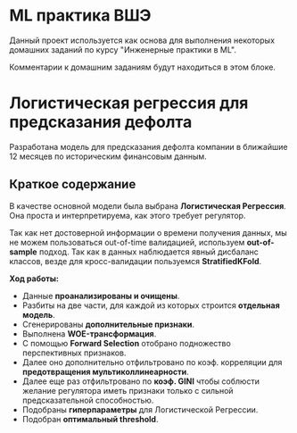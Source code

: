 # ML практика ВШЭ
Данный проект используется как основа для выполнения некоторых 
домашних заданий по курсу "Инженерные практики в ML".

Комментарии к домашним заданиям будут находиться в этом блоке.   

# Логистическая регрессия для предсказания дефолта
Разработана модель для предсказания дефолта компании 
в ближайшие 12 месяцев по историческим финансовым данным.

## Краткое содержание
В качестве основной модели была выбрана **Логистическая Регрессия**. Она проста и интерпретируема, как этого требует регулятор.

Так как нет достоверной информации о времени получения данных, мы не можем пользоваться out-of-time валидацией, используем **out-of-sample** подход. Так как в данных наблюдается явный дисбаланс классов, везде для кросс-валидации пользуемся **StratifiedKFold**. 



**Ход работы:**  
*   Данные **проанализированы и очищены**.  
*   Разбиты на две части, для каждой из которых строится **отдельная модель**. 
*   Сгенерированы **дополнительные признаки**.
*   Выполнена **WOE-трансформация**.  
*   С помощью **Forward Selection** отобрано подножество перспективных признаков.
*   Далее оно дополнительно отфильтровано по коэф. корреляции для **предотвращения мультиколлинеарности**.  
*   Далее еще раз отфильтровано по **коэф. GINI** чтобы соблюсти желание регулятора иметь признаки только с сильной предсказательной способностью. 
*   Подобраны **гиперпараметры** для Логистической Регрессии.
*   Подобран **оптимальный threshold**.
 
